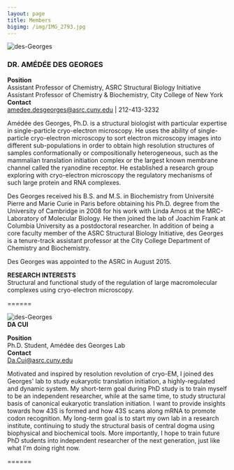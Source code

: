 ```yaml
---
layout: page
title: Members
bigimg: /img/IMG_2793.jpg
---
```

![des-Georges](img/des-Georges-376px1.jpg)

### DR. AMÉDÉE DES GEORGES

**Position** </br>
Assistant Professor of Chemistry, ASRC Structural Biology Initiative </br>
Assistant Professor of Chemistry & Biochemistry, City College of New York </br>
**Contact** </br>
amedee.desgeorges@asrc.cuny.edu | 212-413-3232 </br>

Amédée des Georges, Ph.D. is a structural biologist with particular expertise in single-particle cryo-electron microscopy. He uses the ability of single-particle cryo-electron microscopy to sort electron microscopy images into different sub-populations in order to obtain high resolution structures of samples conformationally or compositionally heterogeneous, such as the mammalian translation initiation complex or the largest known membrane channel called the ryanodine receptor. He established a research group exploring with cryo-electron microscopy the regulatory mechanisms of such large protein and RNA complexes.

Des Georges received his B.S. and M.S. in Biochemistry from Université Pierre and Marie Curie in Paris before obtaining his Ph.D. degree from the University of Cambridge in 2008 for his work with Linda Amos at the MRC-Laboratory of Molecular Biology. He then joined the lab of Joachim Frank at Columbia University as a postdoctoral researcher. In addition of being a core faculty member of the ASRC Structural Biology Initiative, des Georges is a tenure-track assistant professor at the City College Department of Chemistry and Biochemistry.

Des Georges was appointed to the ASRC in August 2015.

**RESEARCH INTERESTS**</br>
Structural and functional study of the regulation of large macromolecular complexes using cryo-electron microscopy.

======

![des-Georges](img/Da-Cui.jpg1.jpg)</br>
**DA CUI**

**Position**</br>
Ph.D. Student, Amédée des Georges Lab</br>
**Contact**</br>
Da.Cui@asrc.cuny.edu</br>

Motivated and inspired by resolution revolution of cryo-EM, I joined des Georges' lab to study eukaryotic translation initiation, a highly-regulated and dynamic system. My short-term goal during PhD study is to train myself to be an independent researcher, while at the same time, to study structural basis of canonical eukaryotic translation initiation. I want to provide insights towards how 43S is formed and how 43S scans along mRNA to promote codon recognition. My long-term goal is to start my own lab in a research institute, continuing to study the structural basis of central dogma using biophysical and biochemical tools. More importantly, I hope to train future PhD students into independent researcher of the next generation, just like what I'm doing right now.

======








